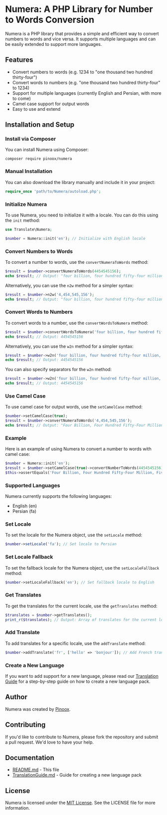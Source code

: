 **Numera: A PHP Library for Number to Words Conversion**
=====================================================

Numera is a PHP library that provides a simple and efficient way to convert numbers to words and vice versa. It supports multiple languages and can be easily extended to support more languages.

**Features**
------------

* Convert numbers to words (e.g. 1234 to "one thousand two hundred thirty-four")
* Convert words to numbers (e.g. "one thousand two hundred thirty-four" to 1234)
* Support for multiple languages (currently English and Persian, with more to come)
* Camel case support for output words
* Easy to use and extend

**Installation and Setup**
-------------------------

### Install via Composer

You can install Numera using Composer:
```
composer require pinoox/numera
```
### Manual Installation

You can also download the library manually and include it in your project:
```php
require_once 'path/to/Numera/autoload.php';
```
### Initialize Numera

To use Numera, you need to initialize it with a locale. You can do this using the `init` method:
```php
use Translate\Numera;

$number = Numera::init('en'); // Initialize with English locale
```

### Convert Numbers to Words

To convert a number to words, use the `convertNumeraToWords` method:
```php
$result = $number->convertNumeraToWords(4454545156);
echo $result; // Output: "four billion, four hundred fifty-four million, five hundred forty-five thousand, one hundred fifty-six"
```

Alternatively, you can use the `n2w` method for a simpler syntax:
```php
$result = $number->n2w('4,454,545,156');
echo $result; // Output: "four billion, four hundred fifty-four million, five hundred forty-five thousand, one hundred fifty-six"
```

### Convert Words to Numbers

To convert words to a number, use the `convertWordsToNumera` method:
```php
$result = $number->convertWordsToNumera('four billion, four hundred fifty-four million, five hundred forty-five thousand, one hundred fifty-six');
echo $result; // Output: 4454545156
```

Alternatively, you can use the `w2n` method for a simpler syntax:
```php
$result = $number->w2n('four billion, four hundred fifty-four million, five hundred forty-five thousand, one hundred fifty-six');
echo $result; // Output: 4454545156
```

You can also specify separators for the `w2n` method:
```php
$result = $number->w2n('four billion, four hundred fifty-four million, five hundred forty-five thousand, one hundred fifty-six', [' ', ',']);
echo $result; // Output: 4454545156
```

### Use Camel Case

To use camel case for output words, use the `setCamelCase` method:
```php
$number->setCamelCase(true);
$result = $number->convertNumeraToWords('4,454,545,156');
echo $result; // Output: "Four Billion, Four Hundred Fifty-Four Million, Five Hundred Forty-Five Thousand, One Hundred Fifty-Six"
```

### Example

Here is an example of using Numera to convert a number to words with camel case:
```php
$number = Numera::init('en');
$result = $number->setCamelCase(true)->convertNumberToWords(4454545156);
$this->assertEquals('Four Billion, Four Hundred Fifty-Four Million, Five Hundred Forty-Five Thousand, One Hundred Fifty-Six', $result);
```

### Supported Languages

Numera currently supports the following languages:

* English (en)
* Persian (fa)

### Set Locale

To set the locale for the Numera object, use the `setLocale` method:
```php
$number->setLocale('fa'); // Set locale to Persian
```

### Set Locale Fallback

To set the fallback locale for the Numera object, use the `setLocaleFallback` method:
```php
$number->setLocaleFallback('en'); // Set fallback locale to English
```

### Get Translates

To get the translates for the current locale, use the `getTranslates` method:
```php
$translates = $number->getTranslates();
print_r($translates); // Output: Array of translates for the current locale
```

### Add Translate

To add translates for a specific locale, use the `addTranslate` method:
```php
$number->addTranslate('fr', ['hello' => 'bonjour']); // Add French translates
```

### Create a New Language

If you want to add support for a new language, please read our [Translation Guide](TranslationGuide.md) for a step-by-step guide on how to create a new language pack.

**Author**
---------

Numera was created by [Pinoox](https://www.pinoox.com/).

**Contributing**
------------

If you'd like to contribute to Numera, please fork the repository and submit a pull request. We'd love to have your help.

**Documentation**
-------------

* [README.md](Readme.md) - This file
* [TranslationGuide.md](TranslationGuide.md) - Guide for creating a new language pack

**License**
---------

Numera is licensed under the [MIT License](https://opensource.org/licenses/MIT). See the LICENSE file for more information. 
